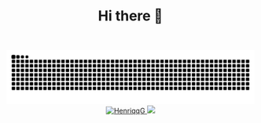 <div align="center">
  <h1>Hi there 👋</h1> 
</div>

<br>
<br>

<div align="center">
  <picture>
    <source media="(prefers-color-scheme: dark)" srcset="https://raw.githubusercontent.com/HenriqqG/HenriqqG/output/github-contribution-grid-snake-dark.svg">
    <source media="(prefers-color-scheme: light)" srcset="https://raw.githubusercontent.com/HenriqqG/HenriqqG/output/github-contribution-grid-snake.svg">
    <img alt="github contribution grid snake animation" src="https://raw.githubusercontent.com/HenriqqG/HenriqqG/output/github-contribution-grid-snake.svg">
  </picture>
  <a href="https://github.com/HenriqqG/">
    <img src="https://github-readme-stats.vercel.app/api/top-langs?username=HenriqqG&show_icons=true&locale=en&layout=compact&line_height=20&title_color=7A7ADB&icon_color=2234AE&text_color=D3D3D3&bg_color=0,000000,130F40" width="375"  alt="HenriqqG"/>
    <img src="https://github-readme-stats.vercel.app/api?username=HenriqqG&include_all_commits=true&count_private=true&show_icons=true&line_height=20&title_color=7A7ADB&icon_color=2234AE&text_color=D3D3D3&bg_color=0,000000,130F40" width="450"/>
  </a>
  
</div>

<!--
**HenriqqG/HenriqqG** is a ✨ _special_ ✨ repository because its `README.md` (this file) appears on your GitHub profile.

Here are some ideas to get you started:

- 🔭 I’m currently working on ...
- 🌱 I’m currently learning ...
- 👯 I’m looking to collaborate on ...
- 🤔 I’m looking for help with ...
- 💬 Ask me about ...
- 📫 How to reach me: ...
- 😄 Pronouns: ...
- ⚡ Fun fact: ...
-->

